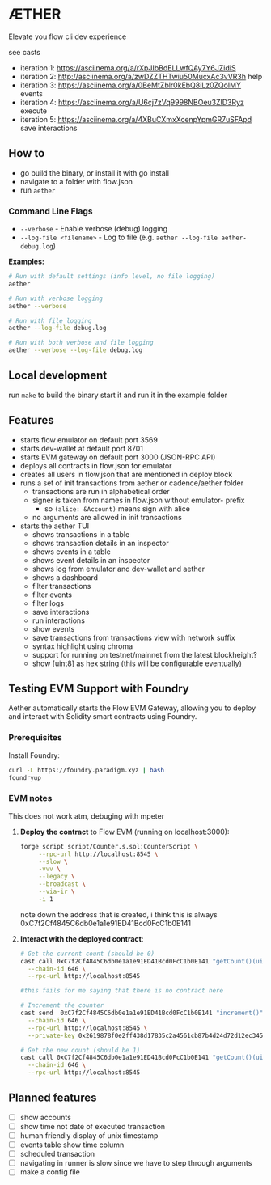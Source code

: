 # ÆTHER

Elevate you flow cli dev experience

see casts

- iteration 1: <https://asciinema.org/a/rXpJIbBdELLwfQAy7Y6JZidiS>
- iteration 2: <http://asciinema.org/a/zwDZZTHTwiu50MucxAc3vVR3h> help
- iteration 3: <https://asciinema.org/a/0BeMtZblr0kEbQ8iLz0ZQoIMY> events
- iteration 4: <https://asciinema.org/a/U6cj7zVq9998NBOeu3ZlD3Ryz> execute
- iteration 5: <https://asciinema.org/a/4XBuCXmxXcenpYpmGR7uSFApd> save interactions

## How to

- go build the binary, or install it with go install
- navigate to a folder with flow.json
- run `aether`

### Command Line Flags

- `--verbose` - Enable verbose (debug) logging
- `--log-file <filename>` - Log to file (e.g. `aether --log-file aether-debug.log`)

**Examples:**

```bash
# Run with default settings (info level, no file logging)
aether

# Run with verbose logging
aether --verbose

# Run with file logging
aether --log-file debug.log

# Run with both verbose and file logging
aether --verbose --log-file debug.log
```

## Local development

run `make` to build the binary start it and run it in the example folder

## Features

- starts flow emulator on default port 3569
- starts dev-wallet at default port 8701
- starts EVM gateway on default port 3000 (JSON-RPC API)
- deploys all contracts in flow.json for emulator
- creates all users in flow.json that are mentioned in deploy block
- runs a set of init transactions from aether or cadence/aether folder
  - transactions are run in alphabetical order
  - signer is taken from names in flow.json without emulator- prefix
    - so `(alice: &Account)` means sign with alice
  - no arguments are allowed in init transactions
- starts the aether TUI
  - shows transactions in a table
  - shows transaction details in an inspector
  - shows events in a table
  - shows event details in an inspector
  - shows log from emulator and dev-wallet and aether
  - shows a dashboard
  - filter transactions
  - filter events
  - filter logs
  - save interactions
  - run interactions
  - show events
  - save transactions from transactions view with network suffix
  - syntax highlight using chroma
  - support for running on testnet/mainnet from the latest blockheight?
  - show [uint8] as hex string (this will be configurable eventually)

## Testing EVM Support with Foundry

Aether automatically starts the Flow EVM Gateway, allowing you to deploy and interact with Solidity smart contracts using Foundry.

### Prerequisites

Install Foundry:

```bash
curl -L https://foundry.paradigm.xyz | bash
foundryup
```

### EVM notes

This does not work atm, debuging with mpeter

1. **Deploy the contract** to Flow EVM (running on localhost:3000):

   ```bash
   forge script script/Counter.s.sol:CounterScript \
        --rpc-url http://localhost:8545 \
        --slow \
        -vvv \
        --legacy \
        --broadcast \
        --via-ir \
        -i 1
   ```

   note down the address that is created, i think this is always 0xC7f2Cf4845C6db0e1a1e91ED41Bcd0FcC1b0E141

2. **Interact with the deployed contract**:

   ```bash
   # Get the current count (should be 0)
   cast call 0xC7f2Cf4845C6db0e1a1e91ED41Bcd0FcC1b0E141 "getCount()(uint256)" \
     --chain-id 646 \
     --rpc-url http://localhost:8545

   #this fails for me saying that there is no contract here

   # Increment the counter
   cast send  0xC7f2Cf4845C6db0e1a1e91ED41Bcd0FcC1b0E141 "increment()" \
     --chain-id 646 \
     --rpc-url http://localhost:8545 \
     --private-key 0x2619878f0e2ff438d17835c2a4561cb87b4d24d72d12ec34569acd0dd4af7c21

   # Get the new count (should be 1)
   cast call 0xC7f2Cf4845C6db0e1a1e91ED41Bcd0FcC1b0E141 "getCount()(uint256)" \
     --chain-id 646 \
     --rpc-url http://localhost:8545
   ```

## Planned features

- [ ] show accounts
- [ ] show time not date of executed transaction
- [ ] human friendly display of unix timestamp
- [ ] events table show time column
- [ ] scheduled transaction
- [ ] navigating in runner is slow since we have to step through arguments
- [ ] make a config file
